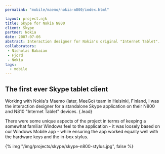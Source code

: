 ```yaml
---
permalink: "mobile/maemo/nokia-n800/index.html"

layout: project.njk
title: Skype for Nokia N800
client: Skype
partner: Nokia
date: 2007-07-06
abstract: Interaction designer for Nokia's original "Internet Tablet".
collaborators:
 - Nicholas Babaian
 - Fjord
 - Nokia
tags:
  - mobile
---
```


## The first ever Skype tablet client

Working with Nokia's Maemo (later, MeeGo) team in Helsinki, Finland, I was the
interaction designer for a standalone Skype application on their N800 and N810
"Internet Tablet" devices.
{.lead}

There were some unique aspects of the project in terms of keeping a somewhat
familiar Windows feel to  the application - it was loosely based on our
Windows Mobile app - while ensuring the app worked equally well with the
hardware keys and the in-box stylus. 

{% img "/img/projects/skype/skype-n800-stylus.jpg", false %}
